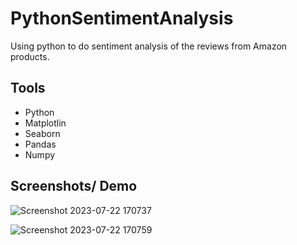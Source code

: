 # PythonSentimentAnalysis

Using python to do sentiment analysis of the reviews from Amazon products.

## Tools
- Python
- Matplotlin
- Seaborn
- Pandas
- Numpy

## Screenshots/ Demo

![Screenshot 2023-07-22 170737](https://github.com/GerardRosario/PythonSentimentAnalysis/assets/55461102/13f66b60-91f8-4c8c-99d7-0138d22e48b1)

![Screenshot 2023-07-22 170759](https://github.com/GerardRosario/PythonSentimentAnalysis/assets/55461102/c413360d-a10f-4271-8c05-77896e228016)
